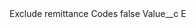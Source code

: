 <?xml version="1.0" encoding="UTF-8"?>
<CustomMetadata xmlns="http://soap.sforce.com/2006/04/metadata" xmlns:xsi="http://www.w3.org/2001/XMLSchema-instance" xmlns:xsd="http://www.w3.org/2001/XMLSchema">
    <label>Exclude remittance Codes</label>
    <protected>false</protected>
    <values>
        <field>Value__c</field>
        <value xsi:type="xsd:string">E</value>
    </values>
</CustomMetadata>
